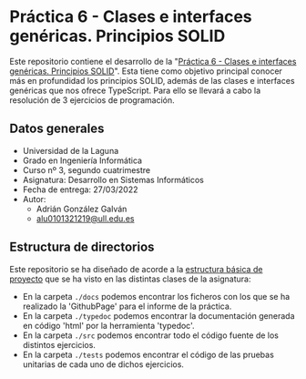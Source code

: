 # Práctica 6 - Clases e interfaces genéricas. Principios SOLID
Este repositorio contiene el desarrollo de la "[Práctica 6 - Clases e interfaces genéricas. Principios SOLID](https://ull-esit-inf-dsi-2122.github.io/prct06-generics-solid/)". Esta tiene como objetivo principal conocer más en profundidad los principios SOLID, además de las clases e interfaces genéricas que nos ofrece TypeScript. Para ello se llevará a cabo la resolución de 3 ejercicios de programación.

## Datos generales
- Universidad de la Laguna
- Grado en Ingeniería Informática 
- Curso nº 3, segundo cuatrimestre
- Asignatura: Desarrollo en Sistemas Informáticos
- Fecha de entrega: 27/03/2022
- Autor:
  - Adrián González Galván
  - alu0101321219@ull.edu.es

## Estructura de directorios
Este repositorio se ha diseñado de acorde a la [estructura básica de proyecto](https://ull-esit-inf-dsi-2122.github.io/typescript-theory/typescript-project-setup.html) que se ha visto en las distintas clases de la asignatura:
- En la carpeta `./docs` podemos encontrar los ficheros con los que se ha realizado la 'GithubPage' para el informe de la práctica.
- En la carpeta `./typedoc` podemos encontrar la documentación generada en código 'html' por la herramienta 'typedoc'.
- En la carpeta `./src` podemos encontrar todo el código fuente de los distintos ejercicios.
- En la carpeta `./tests` podemos encontrar el código de las pruebas unitarias de cada uno de dichos ejercicios.